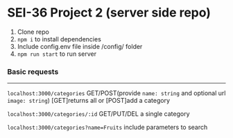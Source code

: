 # SEI-36 Project 2 (server side repo)

1. Clone repo
2. `npm i` to install dependencies
3. Include config.env file inside /config/ folder
4. `npm run start` to run server

### Basic requests

---

`localhost:3000/categories` GET/POST(provide `name: string` and optional url `image: string`) [GET]returns all or [POST]add a category

`localhost:3000/categories/:id` GET/PUT/DEL a single category

`localhost:3000/categories?name=Fruits` include parameters to search
